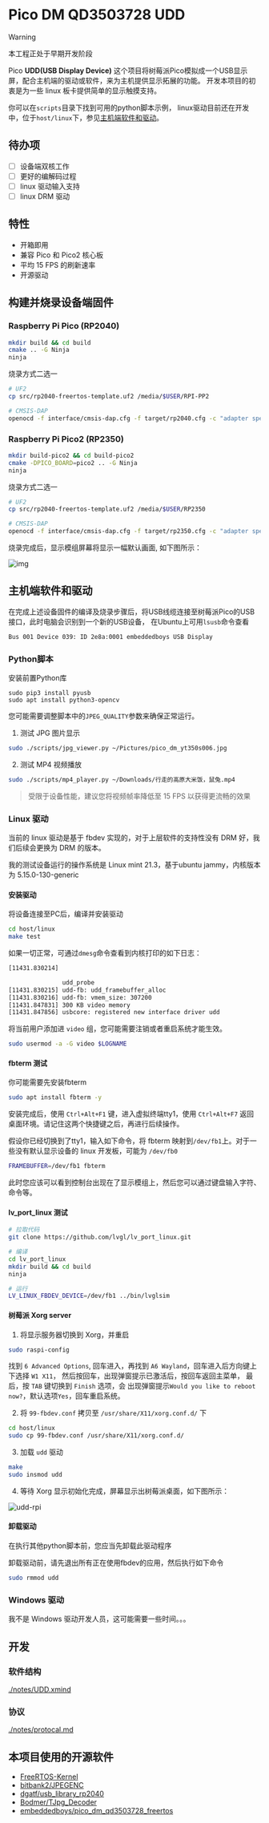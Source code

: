 # Pico DM QD3503728 UDD

> [!WARNING]
> 本工程正处于早期开发阶段

Pico **UDD(USB Display Device)** 这个项目将树莓派Pico模拟成一个USB显示屏，配合主机端的驱动或软件，来为主机提供显示拓展的功能。 开发本项目的初衷是为一些 linux 板卡提供简单的显示触摸支持。

你可以在`scripts`目录下找到可用的python脚本示例，
linux驱动目前还在开发中，位于`host/linux`下，参见[主机端软件和驱动](#主机端软件和驱动)。

## 待办项

- [ ] 设备端双核工作
- [ ] 更好的编解码过程
- [ ] linux 驱动输入支持
- [ ] linux DRM 驱动

## 特性

- 开箱即用
- 兼容 Pico 和 Pico2 核心板
- 平均 15 FPS 的刷新速率
- 开源驱动

## 构建并烧录设备端固件

### Raspberry Pi Pico (RP2040)
```bash
mkdir build && cd build
cmake .. -G Ninja
ninja
```

烧录方式二选一
```bash
# UF2
cp src/rp2040-freertos-template.uf2 /media/$USER/RPI-PP2

# CMSIS-DAP
openocd -f interface/cmsis-dap.cfg -f target/rp2040.cfg -c "adapter speed 25000" -c "program src/rp2040-freertos-template.elf verify reset; shutdown;"
```

### Raspberry Pi Pico2 (RP2350)

```bash
mkdir build-pico2 && cd build-pico2
cmake -DPICO_BOARD=pico2 .. -G Ninja
ninja
```
烧录方式二选一
```bash
# UF2
cp src/rp2040-freertos-template.uf2 /media/$USER/RP2350

# CMSIS-DAP
openocd -f interface/cmsis-dap.cfg -f target/rp2350.cfg -c "adapter speed 25000" -c "program src/rp2040-freertos-template.elf verify reset; shutdown;"
```

烧录完成后，显示模组屏幕将显示一幅默认画面, 如下图所示：

![img](./assets/screen_480x320.jpg)

## 主机端软件和驱动

在完成上述设备固件的编译及烧录步骤后，将USB线缆连接至树莓派Pico的USB接口，此时电脑会识别到一个新的USB设备，
在Ubuntu上可用`lsusb`命令查看
```bash
Bus 001 Device 039: ID 2e8a:0001 embeddedboys USB Display
```

### Python脚本

安装前置Python库
```
sudo pip3 install pyusb
sudo apt install python3-opencv
```

您可能需要调整脚本中的`JPEG_QUALITY`参数来确保正常运行。

1. 测试 JPG 图片显示

```bash
sudo ./scripts/jpg_viewer.py ~/Pictures/pico_dm_yt350s006.jpg
```

2. 测试 MP4 视频播放

```bash
sudo ./scripts/mp4_player.py ~/Downloads/行走的高原大米饭，鼠兔.mp4
```

> 受限于设备性能，建议您将视频帧率降低至 15 FPS 以获得更流畅的效果

### Linux 驱动

当前的 linux 驱动是基于 fbdev 实现的，对于上层软件的支持性没有 DRM 好，我们后续会更换为 DRM 的版本。

我的测试设备运行的操作系统是 Linux mint 21.3，基于ubuntu jammy，内核版本为 5.15.0-130-generic

#### 安装驱动

将设备连接至PC后，编译并安装驱动
```bash
cd host/linux
make test
```

如果一切正常，可通过`dmesg`命令查看到内核打印的如下日志：
```bash
[11431.830214]

               udd_probe
[11431.830215] udd-fb: udd_framebuffer_alloc
[11431.830216] udd-fb: vmem_size: 307200
[11431.847831] 300 KB video memory
[11431.847856] usbcore: registered new interface driver udd
```

将当前用户添加进 `video` 组，您可能需要注销或者重启系统才能生效。
```bash
sudo usermod -a -G video $LOGNAME
```

#### fbterm 测试

你可能需要先安装fbterm
```bash
sudo apt install fbterm -y
```

安装完成后，使用 `Ctrl+Alt+F1` 键，进入虚拟终端tty1，使用 `Ctrl+Alt+F7` 返回桌面环境。请记住这两个快捷键之后，再进行后续操作。

假设你已经切换到了tty1，输入如下命令，将 fbterm 映射到`/dev/fb1`上。对于一些没有默认显示设备的 linux 开发板，可能为 `/dev/fb0`
```bash
FRAMEBUFFER=/dev/fb1 fbterm
```

此时您应该可以看到控制台出现在了显示模组上，然后您可以通过键盘输入字符、命令等。

#### lv_port_linux 测试

```bash
# 拉取代码
git clone https://github.com/lvgl/lv_port_linux.git

# 编译
cd lv_port_linux
mkdir build && cd build
ninja

# 运行
LV_LINUX_FBDEV_DEVICE=/dev/fb1 ../bin/lvglsim
```

#### 树莓派 Xorg server

1. 将显示服务器切换到 Xorg，并重启

```bash
sudo raspi-config
```

找到 `6 Advanced Options`, 回车进入，再找到 `A6 Wayland`，回车进入后方向键上下选择 `W1 X11`，
然后按回车，出现弹窗提示已激活后，按回车返回主菜单， 最后，按 `TAB` 键切换到 `Finish` 选项，会
出现弹窗提示`Would you like to reboot now?`，默认选项`Yes`，回车重启系统。

2. 将 `99-fbdev.conf` 拷贝至 `/usr/share/X11/xorg.conf.d/` 下
```bash
cd host/linux
sudo cp 99-fbdev.conf /usr/share/X11/xorg.conf.d/
```

3. 加载 `udd` 驱动
```bash
make
sudo insmod udd
```

4. 等待 Xorg 显示初始化完成，屏幕显示出树莓派桌面，如下图所示：

![udd-rpi](./assets/udd_rpi.jpg)

#### 卸载驱动

在执行其他python脚本前，您应当先卸载此驱动程序

卸载驱动前，请先退出所有正在使用fbdev的应用，然后执行如下命令
```bash
sudo rmmod udd
```

### Windows 驱动

我不是 Windows 驱动开发人员，这可能需要一些时间。。。

## 开发

### 软件结构

[./notes/UDD.xmind](./notes/UDD.xmind)

### 协议

[./notes/protocal.md](./notes/protocal.md)

## 本项目使用的开源软件

- [FreeRTOS-Kernel](https://github.com/FreeRTOS/FreeRTOS-Kernel)
- [bitbank2/JPEGENC](https://github.com/bitbank2/JPEGENC)
- [dgatf/usb_library_rp2040](https://github.com/dgatf/usb_library_rp2040)
- [Bodmer/TJpg_Decoder](https://github.com/Bodmer/TJpg_Decoder)
- [embeddedboys/pico_dm_qd3503728_freertos](https://github.com/embeddedboys/pico_dm_qd3503728_freertos)
